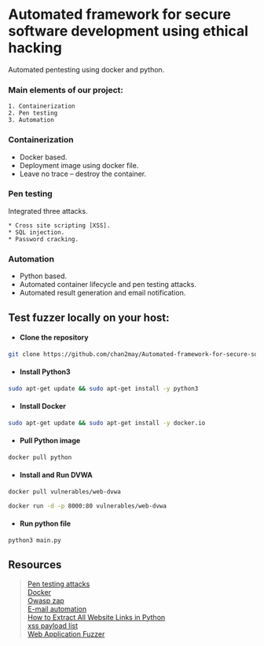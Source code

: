 # Automated framework for secure software development using ethical hacking
Automated pentesting using docker and python.

### Main elements of our project:

    1. Containerization
    2. Pen testing
    3. Automation
    

### Containerization

* Docker based.
* Deployment image using docker file.
* Leave no trace – destroy the container.


### Pen testing

 Integrated three attacks.<br>
 
    * Cross site scripting [XSS].
    * SQL injection.
    * Password cracking.
    
    
### Automation

* Python based.
* Automated container lifecycle and pen testing attacks.
* Automated result generation and email notification.




## Test fuzzer locally on your host:

* #### Clone the repository

```sh
git clone https://github.com/chan2may/Automated-framework-for-secure-software-development-using-ethical-hacking.git
```

* #### Install Python3

```sh
sudo apt-get update && sudo apt-get install -y python3
```

* #### Install Docker

```sh
sudo apt-get update && sudo apt-get install -y docker.io
```

* #### Pull Python image

```sh
docker pull python
```

* #### Install and Run DVWA
```sh
docker pull vulnerables/web-dvwa
```
```sh
docker run -d -p 8000:80 vulnerables/web-dvwa
```

* #### Run python file

```sh
python3 main.py
```

## Resources
> [Pen testing attacks](https://github.com/saghal/webApplicationFuzzer)<br>
> [Docker](https://docs.docker.com/)<br>
> [Owasp zap](https://www.zaproxy.org/docs/docker/about/)<br>
> [E-mail automation](https://realpython.com/python-send-email/)<br>
> [How to Extract All Website Links in Python](https://www.thepythoncode.com/article/extract-all-website-links-python)<br>
> [xss payload list](https://github.com/payloadbox/xss-payload-list)<br>
> [Web Application Fuzzer](https://github.com/saghal/webApplicationFuzzer.git)

